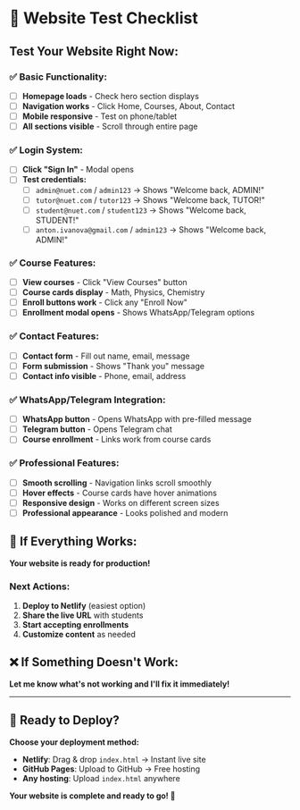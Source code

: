 # 🧪 Website Test Checklist

## **Test Your Website Right Now:**

### **✅ Basic Functionality:**
- [ ] **Homepage loads** - Check hero section displays
- [ ] **Navigation works** - Click Home, Courses, About, Contact
- [ ] **Mobile responsive** - Test on phone/tablet
- [ ] **All sections visible** - Scroll through entire page

### **✅ Login System:**
- [ ] **Click "Sign In"** - Modal opens
- [ ] **Test credentials:**
  - [ ] `admin@nuet.com` / `admin123` → Shows "Welcome back, ADMIN!"
  - [ ] `tutor@nuet.com` / `tutor123` → Shows "Welcome back, TUTOR!"
  - [ ] `student@nuet.com` / `student123` → Shows "Welcome back, STUDENT!"
  - [ ] `anton.ivanova@gmail.com` / `admin123` → Shows "Welcome back, ADMIN!"

### **✅ Course Features:**
- [ ] **View courses** - Click "View Courses" button
- [ ] **Course cards display** - Math, Physics, Chemistry
- [ ] **Enroll buttons work** - Click any "Enroll Now"
- [ ] **Enrollment modal opens** - Shows WhatsApp/Telegram options

### **✅ Contact Features:**
- [ ] **Contact form** - Fill out name, email, message
- [ ] **Form submission** - Shows "Thank you" message
- [ ] **Contact info visible** - Phone, email, address

### **✅ WhatsApp/Telegram Integration:**
- [ ] **WhatsApp button** - Opens WhatsApp with pre-filled message
- [ ] **Telegram button** - Opens Telegram chat
- [ ] **Course enrollment** - Links work from course cards

### **✅ Professional Features:**
- [ ] **Smooth scrolling** - Navigation links scroll smoothly
- [ ] **Hover effects** - Course cards have hover animations
- [ ] **Responsive design** - Works on different screen sizes
- [ ] **Professional appearance** - Looks polished and modern

## **🎯 If Everything Works:**

**Your website is ready for production!**

### **Next Actions:**
1. **Deploy to Netlify** (easiest option)
2. **Share the live URL** with students
3. **Start accepting enrollments**
4. **Customize content** as needed

## **❌ If Something Doesn't Work:**

**Let me know what's not working and I'll fix it immediately!**

---

## **🚀 Ready to Deploy?**

**Choose your deployment method:**
- **Netlify**: Drag & drop `index.html` → Instant live site
- **GitHub Pages**: Upload to GitHub → Free hosting
- **Any hosting**: Upload `index.html` anywhere

**Your website is complete and ready to go! 🎉**

